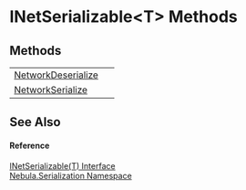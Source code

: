 # INetSerializable&lt;T&gt; Methods




## Methods
<table>
<tr>
<td><a href="M_Nebula_Serialization_INetSerializable_1_NetworkDeserialize">NetworkDeserialize</a></td>
<td> </td></tr>
<tr>
<td><a href="M_Nebula_Serialization_INetSerializable_1_NetworkSerialize">NetworkSerialize</a></td>
<td> </td></tr>
</table>

## See Also


#### Reference
<a href="T_Nebula_Serialization_INetSerializable_1">INetSerializable(T) Interface</a>  
<a href="N_Nebula_Serialization">Nebula.Serialization Namespace</a>  
